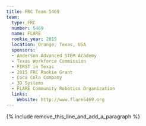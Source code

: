 ```yaml
---
title: FRC Team 5469
team:
  type: FRC
  number: 5469
  name: FLARE
  rookie_year: 2015
  location: Orange, Texas, USA
  sponsors:
  - Anderson Advanced STEM Academy
  - Texas Workforce Commission
  - FIRST in Texas
  - 2015 FRC Rookie Grant
  - Coca Cola Company
  - 3D Systems
  - FLARE Community Robotics Organization
  links:
    Website: http://www.flare5469.org
---
```


{% include remove_this_line_and_add_a_paragraph %}